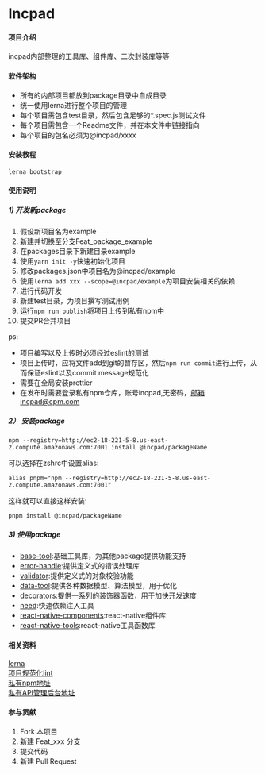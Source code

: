 # Incpad

#### 项目介绍
incpad内部整理的工具库、组件库、二次封装库等等

#### 软件架构

* 所有的内部项目都放到package目录中自成目录
* 统一使用lerna进行整个项目的管理
* 每个项目需包含test目录，然后包含足够的*.spec.js测试文件
* 每个项目需包含一个Readme文件，并在本文件中链接指向
* 每个项目的包名必须为@incpad/xxxx


#### 安装教程

```
lerna bootstrap
```



#### 使用说明

##### 1) 开发新package
1. 假设新项目名为example
2. 新建并切换至分支Feat_package_example
3. 在packages目录下新建目录example
4. 使用```yarn init -y```快速初始化项目
5. 修改packages.json中项目名为@incpad/example
6. 使用```lerna add xxx --scope=@incpad/example```为项目安装相关的依赖
7. 进行代码开发
8. 新建test目录，为项目撰写测试用例
9. 运行```npm run publish```将项目上传到私有npm中
10. 提交PR合并项目

ps: 
* 项目编写以及上传时必须经过eslint的测试
* 项目上传时，应将文件add到git的暂存区，然后```npm run commit```进行上传，从而保证eslint以及commit message规范化
* 需要在全局安装prettier
* 在发布时需要登录私有npm仓库，账号incpad,无密码，邮箱incpad@cpm.com


##### 2） 安装package
```$xslt
npm --registry=http://ec2-18-221-5-8.us-east-2.compute.amazonaws.com:7001 install @incpad/packageName 
```
可以选择在zshrc中设置alias:
```$xslt
alias pnpm="npm --registry=http://ec2-18-221-5-8.us-east-2.compute.amazonaws.com:7001"
```
这样就可以直接这样安装:
```$xslt
pnpm install @incpad/packageName
```
##### 3) 使用package
* [base-tool](./packages/base-tool/README.md):基础工具库，为其他package提供功能支持
* [error-handle](./packages/error-handle/README.md):提供定义式的错误处理库
* [validator](./packages/validator/README.md):提供定义式的对象校验功能
* [data-tool](./packages/data-tool/README.md):提供各种数据模型、算法模型，用于优化
* [decorators](./packages/decorators/README.md):提供一系列的装饰器函数，用于加快开发速度
* [need](./packages/need/README.md):快速依赖注入工具
* [react-native-components](./packages/react-native-components/README.md):react-native组件库
* [react-native-tools](./packages/react-native-tools/README.md):react-native工具函数库
#### 相关资料
[lerna](https://github.com/lerna/lerna#getting-started)  
[项目规范化lint](https://www.notion.so/aj0k3r/57b80f3f75b741e3a54546c20ae5e8e7)  
[私有npm地址](http://ec2-18-221-5-8.us-east-2.compute.amazonaws.com:7001)  
[私有API管理后台地址](http://ec2-18-221-5-8.us-east-2.compute.amazonaws.com:8300)
#### 参与贡献

1. Fork 本项目
2. 新建 Feat_xxx 分支
3. 提交代码
4. 新建 Pull Request
